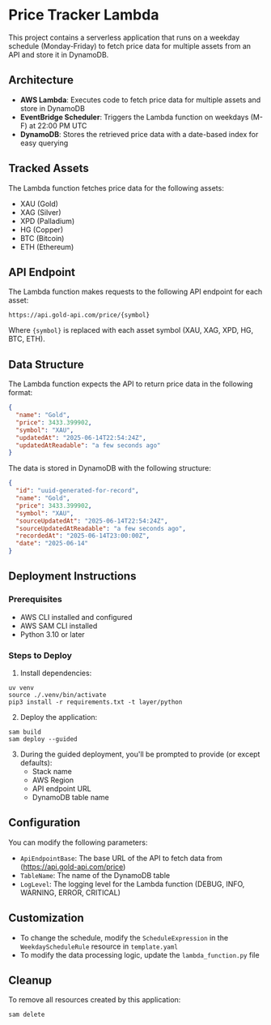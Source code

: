 # Price Tracker Lambda

This project contains a serverless application that runs on a weekday schedule (Monday-Friday) to fetch price data for multiple assets from an API and store it in DynamoDB.

## Architecture

- **AWS Lambda**: Executes code to fetch price data for multiple assets and store in DynamoDB
- **EventBridge Scheduler**: Triggers the Lambda function on weekdays (M-F) at 22:00 PM UTC
- **DynamoDB**: Stores the retrieved price data with a date-based index for easy querying

## Tracked Assets

The Lambda function fetches price data for the following assets:
- XAU (Gold)
- XAG (Silver)
- XPD (Palladium)
- HG (Copper)
- BTC (Bitcoin)
- ETH (Ethereum)

## API Endpoint

The Lambda function makes requests to the following API endpoint for each asset:
```
https://api.gold-api.com/price/{symbol}
```

Where `{symbol}` is replaced with each asset symbol (XAU, XAG, XPD, HG, BTC, ETH).

## Data Structure

The Lambda function expects the API to return price data in the following format:
```json
{
  "name": "Gold",
  "price": 3433.399902,
  "symbol": "XAU",
  "updatedAt": "2025-06-14T22:54:24Z",
  "updatedAtReadable": "a few seconds ago"
}
```

The data is stored in DynamoDB with the following structure:
```json
{
  "id": "uuid-generated-for-record",
  "name": "Gold",
  "price": 3433.399902,
  "symbol": "XAU",
  "sourceUpdatedAt": "2025-06-14T22:54:24Z",
  "sourceUpdatedAtReadable": "a few seconds ago",
  "recordedAt": "2025-06-14T23:00:00Z",
  "date": "2025-06-14"
}
```

## Deployment Instructions

### Prerequisites
- AWS CLI installed and configured
- AWS SAM CLI installed
- Python 3.10 or later

### Steps to Deploy

1. Install dependencies:
```
uv venv
source ./.venv/bin/activate
pip3 install -r requirements.txt -t layer/python
```

2. Deploy the application:
```
sam build
sam deploy --guided
```

3. During the guided deployment, you'll be prompted to provide (or except defaults):
   - Stack name
   - AWS Region
   - API endpoint URL
   - DynamoDB table name

## Configuration

You can modify the following parameters:
- `ApiEndpointBase`: The base URL of the API to fetch data from (https://api.gold-api.com/price)
- `TableName`: The name of the DynamoDB table
- `LogLevel`: The logging level for the Lambda function (DEBUG, INFO, WARNING, ERROR, CRITICAL)

## Customization

- To change the schedule, modify the `ScheduleExpression` in the `WeekdayScheduleRule` resource in `template.yaml`
- To modify the data processing logic, update the `lambda_function.py` file

## Cleanup

To remove all resources created by this application:
```
sam delete
```

